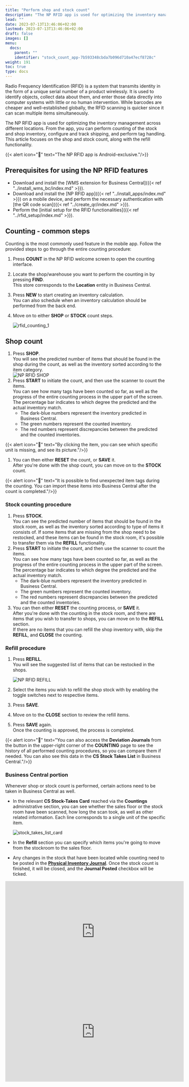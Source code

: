 ```yaml
---
title: "Perform shop and stock count"
description: "The NP RFID app is used for optimizing the inventory management across different locations. From the app, you can perform counting of the stock and shop inventory, configure and track shipping, and perform tag handling."
lead: ""
date: 2023-07-13T13:46:06+02:00
lastmod: 2023-07-13T13:46:06+02:00
draft: false
images: []
menu:
  docs:
    parent: ""
    identifier: "stock_count_app-7b593348cbda7b096d710a47ecf8728c"
weight: 191
toc: true
type: docs
---
```


Radio Frequency Identification (RFID) is a system that transmits identity in the form of a unique serial number of a product wirelessly. It is used to identify objects, collect data about them, and enter those data directly into computer systems with little or no human intervention. While barcodes are cheaper and well-established globally, the RFID scanning is quicker since it can scan multiple items simultaneously. 

The NP RFID app is used for optimizing the inventory management across different locations. From the app, you can perform counting of the stock and shop inventory, configure and track shipping, and perform tag handling. This article focuses on the shop and stock count, along with the refill functionality. 

  {{< alert icon="📝" text="The NP RFID app is Android-exclusive."/>}}


## Prerequisites for using the NP RFID features

- Download and install the [WMS extension for Business Central]({{< ref "../install_wms_bc/index.md" >}}).
- Download and install the [NP RFID app]({{< ref "../install_apps/index.md" >}}) on a mobile device, and perform the necessary authentication with [the QR code scan]({{< ref "../create_qr/index.md" >}}).
- Perform the [initial setup for the RFID functionalities]({{< ref "../rfid_setup/index.md" >}}). 

## Counting - common steps

Counting is the most commonly used feature in the mobile app. Follow the provided steps to go through the entire counting procedure:

1. Press **COUNT** in the NP RFID welcome screen to open the counting interface. 
2. Locate the shop/warehouse you want to perform the counting in by pressing **FIND**.      
   This store corresponds to the **Location** entity in Business Central. 
3. Press **NEW** to start creating an inventory calculation.          
   You can also schedule when an inventory calculation should be performed from the back end.
4. Move on to either **SHOP** or **STOCK** count steps.      

   ![rfid_counting_1](rfid_count_2.PNG)


## Shop count

1. Press **SHOP**.      
   You will see the predicted number of items that should be found in the shop during the count, as well as the inventory sorted according to the item category.     
   ![NP RFID SHOP](NP_RFID_SHOP.PNG)
2. Press **START** to initiate the count, and then use the scanner to count the items.    
   You can see how many tags have been counted so far, as well as the progress of the entire counting process in the upper part of the screen. The percentage bar indicates to which degree the predicted and the actual inventory match. 
   - The dark-blue numbers represent the inventory predicted in Business Central.
   - The green numbers represent the counted inventory.
   - The red numbers represent discrepancies between the predicted and the counted inventories. 

  {{< alert icon="📝" text="By clicking the item, you can see which specific unit is missing, and see its picture."/>}}

1. You can then either **RESET** the count, or **SAVE** it.     
   After you're done with the shop count, you can move on to the **STOCK** count.

  {{< alert icon="📝" text="It is possible to find unexpected item tags during the counting. You can import these items into Business Central after the count is completed."/>}}
  
### Stock counting procedure

1. Press **STOCK**.     
   You can see the predicted number of items that should be found in the stock room, as well as the inventory sorted according to type of items it consists of. If some items that are missing from the shop need to be restocked, and these items can be found in the stock room, it's possible to transfer them via the **REFILL** functionality. 
2. Press **START** to initiate the count, and then use the scanner to count the items.    
   You can see how many tags have been counted so far, as well as the progress of the entire counting process in the upper part of the screen. The percentage bar indicates to which degree the predicted and the actual inventory match. 
   - The dark-blue numbers represent the inventory predicted in Business Central.
   - The green numbers represent the counted inventory.
   - The red numbers represent discrepancies between the predicted and the counted inventories. 
3. You can then either **RESET** the counting process, or **SAVE** it.    
   After you're done with the counting in the stock room, and there are items that you wish to transfer to shops, you can move on to the **REFILL** section.      
   If there are no items that you can refill the shop inventory with, skip the **REFILL**, and **CLOSE** the counting. 

### Refill procedure

1. Press **REFILL**.    
   You will see the suggested list of items that can be restocked in the shops. 

   ![NP RFID REFILL](NP_RFID_REFILL.PNG)

2. Select the items you wish to refill the shop stock with by enabling the toggle switches next to respective items. 
3. Press **SAVE**.
4. Move on to the **CLOSE** section to review the refill items. 
5. Press **SAVE** again.    
   Once the counting is approved, the process is completed. 

  {{< alert icon="📝" text="You can also access the <b>Deviation Journals</b> from the button in the upper-right corner of the <b>COUNTING</b> page to see the history of all performed counting procedures, so you can compare them if needed. You can also see this data in the <b>CS Stock Takes List</b> in Business Central."/>}}

### Business Central portion

Whenever shop or stock count is performed, certain actions need to be taken in Business Central as well. 

- In the relevant **CS Stock-Takes Card** reached via the **Countings** administrative section, you can see whether the sales floor or the stock room have been scanned, how long the scan took, as well as other related information. Each line corresponds to a single unit of the specific item.    

   ![stock_takes_list_card](stock_takes_list_card.PNG)

- In the **Refill** section you can specify which items you're going to move from the stockroom to the sales floor.
- Any changes in the stock that have been located while counting need to be posted in the [**Physical Inventory Journal**](https://learn.microsoft.com/en-us/dynamics365/business-central/inventory-how-count-adjust-reclassify). Once the stock count is finished, it will be closed, and the **Journal Posted** checkbox will be ticked.


<iframe width="560" height="315" src="https://www.youtube.com/embed/jLBRKOKg0Ow" title="YouTube video player" frameborder="0" allow="accelerometer; autoplay; clipboard-write; encrypted-media; gyroscope; picture-in-picture; web-share" allowfullscreen></iframe>

<iframe width="560" height="315" src="https://www.youtube.com/embed/XmPsNlNjKkU" title="YouTube video player" frameborder="0" allow="accelerometer; autoplay; clipboard-write; encrypted-media; gyroscope; picture-in-picture; web-share" allowfullscreen></iframe>
